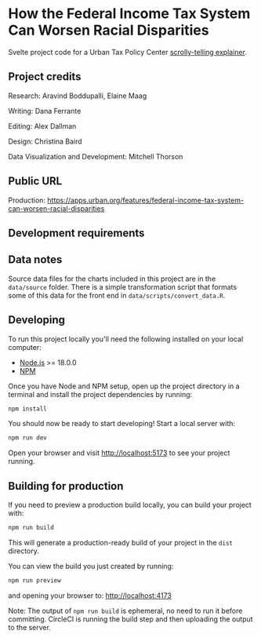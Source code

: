 # How the Federal Income Tax System Can Worsen Racial Disparities

Svelte project code for a Urban Tax Policy Center [scrolly-telling explainer](https://apps.urban.org/features/federal-income-tax-system-can-worsen-racial-disparities).

## Project credits

Research: Aravind Boddupalli, Elaine Maag

Writing: Dana Ferrante

Editing: Alex Dallman

Design: Christina Baird

Data Visualization and Development: Mitchell Thorson

## Public URL

Production: https://apps.urban.org/features/federal-income-tax-system-can-worsen-racial-disparities

## Development requirements


## Data notes

Source data files for the charts included in this project are in the `data/source` folder. There is a simple transformation script that formats some of this data for the front end in `data/scripts/convert_data.R`.

## Developing

To run this project locally you'll need the following installed on your local computer:

- [Node.js](https://nodejs.org/en/) >= 18.0.0
- [NPM](https://docs.npmjs.com/cli/v9/commands/npm)

Once you have Node and NPM setup, open up the project directory in a terminal and install the project dependencies by running:

```bash
npm install
```

You should now be ready to start developing! Start a local server with:

```bash
npm run dev
```

Open your browser and visit [http://localhost:5173](http://localhost:5173) to see your project running.

## Building for production

If you need to preview a production build locally, you can build your project with:

```bash
npm run build
```

This will generate a production-ready build of your project in the `dist` directory.

You can view the build you just created by running:

```bash
npm run preview
```

and opening your browser to: [http://localhost:4173](http://localhost:4173)

Note: The output of `npm run build` is ephemeral, no need to run it before committing. CircleCI is running the build step and then uploading the output to the server.

